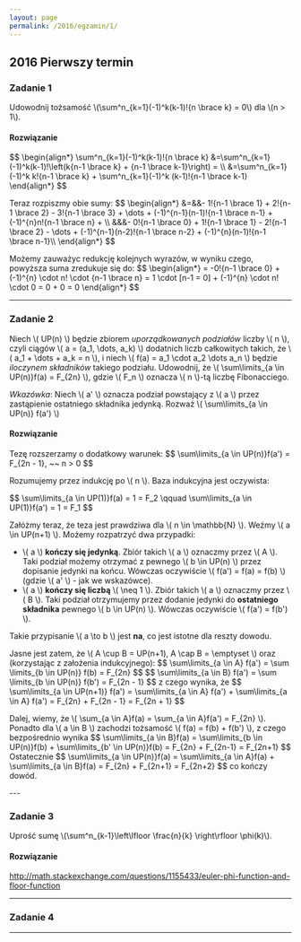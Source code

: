 ```yaml
---
layout: page
permalink: /2016/egzamin/1/
---
```


## 2016 Pierwszy termin

### Zadanie 1

Udowodnij tożsamość \\(\sum^n\_{k=1}(-1)^k(k-1)!{n \brace k} = 0\\) dla
\\(n > 1\\).

<div data-collapse>
  <h4 class="collapsible">Rozwiązanie</h4>
  <div class="solution">
  <p>
    $$
    \begin{align*}
      \sum^n_{k=1}(-1)^k(k-1)!{n \brace k}
      &=\sum^n_{k=1}(-1)^k(k-1)!\left(k{n-1 \brace k} +
       {n-1 \brace k-1}\right) = \\
      &=\sum^n_{k=1}(-1)^k k!{n-1 \brace k} +
       \sum^n_{k=1}(-1)^k (k-1)!{n-1 \brace k-1}
    \end{align*}
    $$
  </p>
  <p>
    Teraz rozpiszmy obie sumy:
    $$
    \begin{align*}
      &=&&- 1!{n-1 \brace 1}
       + 2!{n-1 \brace 2}
       - 3!{n-1 \brace 3}
       + \dots
       + (-1)^{n-1}(n-1)!{n-1 \brace n-1}
       + (-1)^{n}n!{n-1 \brace n} + \\
      &&&- 0!{n-1 \brace 0}
       + 1!{n-1 \brace 1}
       - 2!{n-1 \brace 2}
       - \dots
       + (-1)^{n-1}(n-2)!{n-1 \brace n-2}
       + (-1)^{n}(n-1)!{n-1 \brace n-1}\\
    \end{align*}
    $$
  </p>
  <p>
    Możemy zauważyc redukcję kolejnych wyrazów, w wyniku czego, powyższa suma zredukuje się do:
    $$
    \begin{align*}
      = -0!{n-1 \brace 0} + (-1)^{n} \cdot n! \cdot {n-1 \brace n}
      = 1 \cdot [n-1 = 0] + (-1)^{n} \cdot n! \cdot 0 = 0 + 0 = 0
    \end{align*}
    $$
  </p>
  </div>
</div>

---

### Zadanie 2

Niech \\( UP(n) \\) będzie zbiorem _uporządkowanych podziałów_ liczby \\( n \\),
czyli ciągów \\( a = (a_1, \dots, a_k) \\) dodatnich liczb całkowitych
takich, że \\( a_1 + \dots + a_k = n \\), i niech
\\( f(a) = a_1 \cdot a_2 \dots a_n \\) będzie _iloczynem składników_ takiego
podziału. Udowodnij, że \\( \sum\limits_{a \in UP(n)}f(a) = F_{2n} \\), gdzie
\\( F_n \\) oznacza \\( n \\)-tą liczbę Fibonacciego.

_Wkazówka_: Niech \\( a' \\) oznacza podział powstający z
\\( a \\) przez zastąpienie ostatniego składnika jedynką. Rozważ
\\( \sum\limits_{a \in UP(n)} f(a') \\)

<div data-collapse>
  <h4 class="collapsible">Rozwiązanie</h4>
  <div class="solution">
  <p>
    Tezę rozszerzamy o dodatkowy warunek:
    $$
    \sum\limits_{a \in UP(n)}f(a') = F_{2n - 1}, ~~ n > 0
    $$
  </p>
  <p>
    Rozumujemy przez indukcję po \( n \). Baza indukcyjna jest oczywista:
  </p>
  <p>
    $$
    \sum\limits_{a \in UP(1)}f(a) = 1 = F_2 \qquad
    \sum\limits_{a \in UP(1)}f(a') = 1 = F_1
    $$
  </p>
  <p>
    Załóżmy teraz, że teza jest prawdziwa dla \( n \in \mathbb{N} \).
    Weźmy \( a \in UP(n+1) \). Możemy rozpatrzyć dwa przypadki:
    <ul><li>
      \( a \) <b>kończy się jedynką</b>. Zbiór takich \( a \) oznaczmy przez
      \( A \). Taki podział możemy otrzymać z pewnego \( b \in UP(n) \)
      przez dopisanie jedynki na końcu. Wówczas oczywiście
      \( f(a') = f(a) = f(b) \) (gdzie \( a' \) - jak we wskazówce).
    </li>
    <li>
      \( a \) <b>kończy się liczbą</b> \( \neq 1 \). Zbiór takich \( a \)
      oznaczmy przez \( B \). Taki podział otrzymujemy przez dodanie jedynki do
      <b>ostatniego składnika</b> pewnego \( b \in UP(n) \). Wówczas
      oczywiście \( f(a') = f(b') \).
    </li></ul>
    Takie przypisanie \( a \to b \) jest <b>na</b>, co jest istotne dla reszty
    dowodu.
  </p>
  <p>
    Jasne jest zatem, że \( A \cup B = UP(n+1), A \cap B = \emptyset \) oraz
    (korzystając z założenia indukcyjnego):
    $$
    \sum\limits_{a \in A} f(a') = \sum \limits_{b \in UP(n)} f(b) = F_{2n}
    $$
    $$
    \sum\limits_{a \in B} f(a') = \sum \limits_{b \in UP(n)} f(b') = F_{2n - 1}
    $$
    z czego wynika, że
    $$
    \sum\limits_{a \in UP(n+1)} f(a') =
        \sum\limits_{a \in A} f(a') + \sum\limits_{a \in A} f(a') =
        F_{2n} + F_{2n - 1} = F_{2n + 1}
    $$
  </p>
  <p>
    Dalej, wiemy, że \( \sum_{a \in A}f(a) = \sum_{a \in A}f(a') = F_{2n} \).
    Ponadto dla \( a \in B \) zachodzi tożsamość
    \( f(a) = f(b) + f(b') \), z czego bezpośrednio wynika
    $$
        \sum\limits_{a \in B}f(a) = \sum\limits_{b \in UP(n)}f(b)
                                  + \sum\limits_{b' \in UP(n)}f(b) =
                                    F_{2n} + F_{2n-1} = F_{2n+1}
    $$
    Ostatecznie
    $$
        \sum\limits_{a \in UP(n)}f(a) = \sum\limits_{a \in A}f(a)
                                      + \sum\limits_{a \in B}f(a) =
                                        F_{2n} + F_{2n+1} = F_{2n+2}
    $$
    co kończy dowód.
  </p>
  </div>
</div>
---

### Zadanie 3

Uprość sumę \\(\sum^n\_{k-1}\left\lfloor \frac{n}{k} \right\rfloor \phi(k)\\).

<div data-collapse>
  <h4 class="collapsible">Rozwiązanie</h4>
  <div class="solution">
    <p>
      <a href="http://math.stackexchange.com/questions/1155433/euler-phi-function-and-floor-function">
        http://math.stackexchange.com/questions/1155433/euler-phi-function-and-floor-function
      </a>
    </p>
  </div>
</div>

---

### Zadanie 4

---
